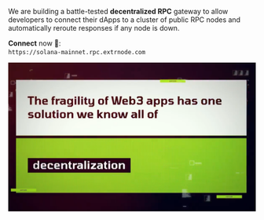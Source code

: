 We are building a battle-tested **decentralized RPC** gateway to allow developers to connect their dApps to a cluster of public RPC nodes and automatically reroute responses if any node is down.  

**Connect** now :rocket::  
`https://solana-mainnet.rpc.extrnode.com`

![image](img/extrnode_banner_2.png)
